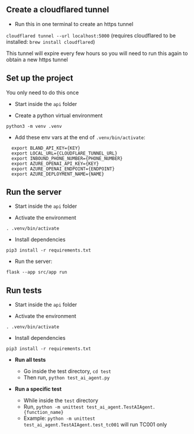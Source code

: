 ## Create a cloudflared tunnel

- Run this in one terminal to create an https tunnel

`cloudflared tunnel --url localhost:5000` (requires cloudflared to be installed: `brew install cloudflared`)

This tunnel will expire every few hours so you will need to run this again to obtain a new https tunnel

## Set up the project

You only need to do this once

- Start inside the `api` folder

- Create a python virtual environment

`python3 -m venv .venv`

- Add these env vars at the end of `.venv/bin/activate`:

```
  export BLAND_API_KEY={KEY}
  export LOCAL_URL={CLOUDFLARE_TUNNEL_URL}
  export INBOUND_PHONE_NUMBER={PHONE_NUMBER}
  export AZURE_OPENAI_API_KEY={KEY}
  export AZURE_OPENAI_ENDPOINT={ENDPOINT}
  export AZURE_DEPLOYMENT_NAME={NAME}
```

## Run the server

- Start inside the `api` folder

- Activate the environment

`. .venv/bin/activate`

- Install dependencies

`pip3 install -r requirements.txt`

- Run the server:

`flask --app src/app run`

## Run tests

- Start inside the `api` folder

- Activate the environment

`. .venv/bin/activate`

- Install dependencies

`pip3 install -r requirements.txt`


- **Run all tests**

  - Go inside the test directory, `cd test`
  - Then run, `python test_ai_agent.py`

- **Run a specific test**

  - While inside the `test` directory
  - Run, `python -m unittest test_ai_agent.TestAIAgent.{function_name}`
  - Example: `python -m unittest test_ai_agent.TestAIAgent.test_tc001` will run TC001 only
